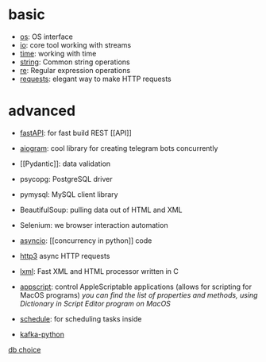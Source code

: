 # basic
- [os](): OS interface
- [io](): core tool working with streams
- [time](): working with time
- [string](https://docs.python.org/3/library/string.html): Common string operations
 - [re](https://docs.python.org/3/library/re.html): Regular expression operations
 - [requests](https://pypi.org/project/requests/): elegant way to make HTTP requests
# advanced
- [fastAPI](https://fastapi.tiangolo.com/): for fast build REST [[API]]
- [aiogram](https://aiogram.dev/): cool library for creating telegram bots concurrently
- [[Pydantic]]: data validation
- psycopg: PostgreSQL driver
- pymysql: MySQL client library
- BeautifulSoup: pulling data out of HTML and XML
- Selenium: we browser interaction automation
- [asyncio](https://docs.python.org/3/library/asyncio.html#module-asyncio): [[concurrency in python]] code

- [http3](https://pypi.org/project/requests-async/) async HTTP requests
- [lxml](https://lxml.de/): Fast XML and HTML processor written in C
- [appscript](https://pypi.org/project/appscript/): control AppleScriptable applications (allows for scripting for MacOS programs) *you can find the list of properties and methods, using Dictionary in Script Editor program on MacOS*
- [schedule](https://pypi.org/project/schedule/): for scheduling tasks inside
- [kafka-python](https://kafka-python.readthedocs.io/en/master/)


[db choice](https://dev.to/jconn4177/guide-to-the-best-python-libraries-and-modules-for-sql-21p0#:~:text=1.,MySQL%2C%20SQLite%2C%20and%20more.)